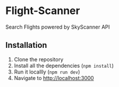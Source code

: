 # Flight-Scanner
Search Flights powered by SkyScanner API

## Installation
1. Clone the repository
2. Install all the dependencies (`npm install`)
3. Run it locallly (`npm run dev`)
4. Navigate to [http://localhost:3000](http://localhost:3000)
